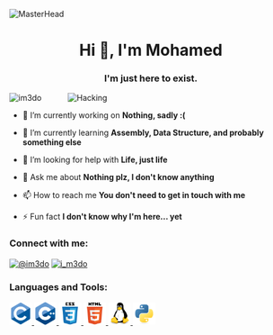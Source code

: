 ![MasterHead](https://i.pinimg.com/originals/2d/79/a2/2d79a22c6a7902c41866fe4badebe98e.gif)
<h1 align="center">Hi 👋, I'm Mohamed</h1>
<h3 align="center">I'm just here to exist.</h3>
<img align="right" alt="Hacking" width="400" src="https://i.gifer.com/746e.gif">

<p align="left"> <img src="https://komarev.com/ghpvc/?username=im3do&label=Profile%20views&color=0e75b6&style=flat" alt="im3do" /> </p>

- 🔭 I’m currently working on **Nothing, sadly :(**

- 🌱 I’m currently learning **Assembly, Data Structure, and probably something else**

- 🤝 I’m looking for help with **Life, just life**

- 💬 Ask me about **Nothing plz, I don't know anything**

- 📫 How to reach me **You don't need to get in touch with me**

- ⚡ Fun fact **I don't know why I'm here... yet**

<h3 align="left">Connect with me:</h3>
<p align="left">
<a href="https://medium.com/@im3do" target="blank"><img align="center" src="https://raw.githubusercontent.com/rahuldkjain/github-profile-readme-generator/master/src/images/icons/Social/medium.svg" alt="@im3do" height="30" width="40" /></a>
<a href="https://www.leetcode.com/i_m3do" target="blank"><img align="center" src="https://raw.githubusercontent.com/rahuldkjain/github-profile-readme-generator/master/src/images/icons/Social/leet-code.svg" alt="i_m3do" height="30" width="40" /></a>
</p>

<h3 align="left">Languages and Tools:</h3>
<p align="left"> <a href="https://www.cprogramming.com/" target="_blank" rel="noreferrer"> <img src="https://raw.githubusercontent.com/devicons/devicon/master/icons/c/c-original.svg" alt="c" width="40" height="40"/> </a> <a href="https://www.w3schools.com/cpp/" target="_blank" rel="noreferrer"> <img src="https://raw.githubusercontent.com/devicons/devicon/master/icons/cplusplus/cplusplus-original.svg" alt="cplusplus" width="40" height="40"/> </a> <a href="https://www.w3schools.com/css/" target="_blank" rel="noreferrer"> <img src="https://raw.githubusercontent.com/devicons/devicon/master/icons/css3/css3-original-wordmark.svg" alt="css3" width="40" height="40"/> </a> <a href="https://www.w3.org/html/" target="_blank" rel="noreferrer"> <img src="https://raw.githubusercontent.com/devicons/devicon/master/icons/html5/html5-original-wordmark.svg" alt="html5" width="40" height="40"/> </a> <a href="https://www.linux.org/" target="_blank" rel="noreferrer"> <img src="https://raw.githubusercontent.com/devicons/devicon/master/icons/linux/linux-original.svg" alt="linux" width="40" height="40"/> </a> <a href="https://www.python.org" target="_blank" rel="noreferrer"> <img src="https://raw.githubusercontent.com/devicons/devicon/master/icons/python/python-original.svg" alt="python" width="40" height="40"/> </a> </p>
